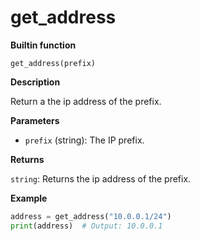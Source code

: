 # get_address

**Builtin function**

`get_address(prefix)`

**Description**

Return a the ip address of the prefix.

**Parameters**

- `prefix` (string): The IP prefix.

**Returns**

`string`: Returns the ip address of the prefix.

**Example**

```python
address = get_address("10.0.0.1/24")
print(address)  # Output: 10.0.0.1
```